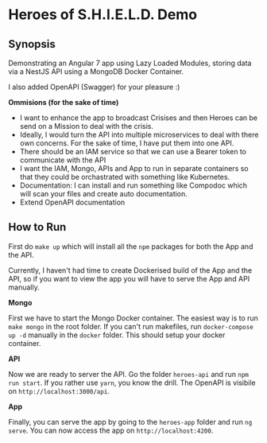 # Heroes of S.H.I.E.L.D. Demo

## Synopsis
Demonstrating an Angular 7 app using Lazy Loaded Modules, storing data via a NestJS API using a MongoDB Docker Container.

I also added OpenAPI (Swagger) for your pleasure :)

**Ommisions (for the sake of time)**

- I want to enhance the app to broadcast Crisises and then Heroes can be send on a Mission to deal with the crisis.
- Ideally, I would turn the API into multiple microservices to deal with there own concerns. For the sake of time, I have put them into one API.
- There should be an IAM service so that we can use a Bearer token to communicate with the API
- I want the IAM, Mongo, APIs and App to run in separate containers so that they could be orchastrated with something like Kubernetes.
- Documentation: I can install and run something like Compodoc which will scan your files and create auto documentation.
- Extend OpenAPI documentation

## How to Run

First do `make up` which will install all the `npm` packages for both the App and the API.

Currently, I haven't had time to create Dockerised build of the App and the API, so if you want to view the app you will have to serve the App and API manually.

**Mongo**

First we have to start the Mongo Docker container. The easiest way is to run `make mongo` in the root folder. If you can't run makefiles, run `docker-compose up -d` manually in the `docker` folder. This should setup your docker container.

**API**

Now we are ready to server the API. Go the folder `heroes-api` and run `npm run start`. If you rather use `yarn`, you know the drill. The OpenAPI is visibile on `http://localhost:3000/api`.

**App**

Finally, you can serve the app by going to the `heroes-app` folder and run `ng serve`. You can now access the app on `http://localhost:4200`.

